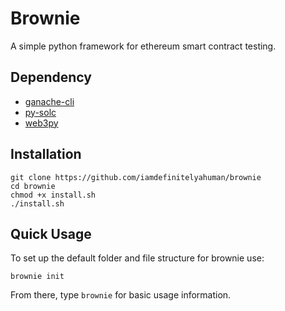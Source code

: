 # Brownie

A simple python framework for ethereum smart contract testing.

## Dependency

- [ganache-cli](https://github.com/trufflesuite/ganache-cli)
- [py-solc](https://github.com/ethereum/py-solc)
- [web3py](https://github.com/ethereum/web3.py)

## Installation

```
git clone https://github.com/iamdefinitelyahuman/brownie
cd brownie
chmod +x install.sh
./install.sh
```

## Quick Usage

To set up the default folder and file structure for brownie use:

```
brownie init
```

From there, type `brownie` for basic usage information.